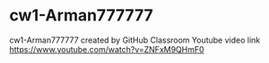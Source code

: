# cw1-Arman777777
cw1-Arman777777 created by GitHub Classroom
Youtube video link
https://www.youtube.com/watch?v=ZNFxM9QHmF0

